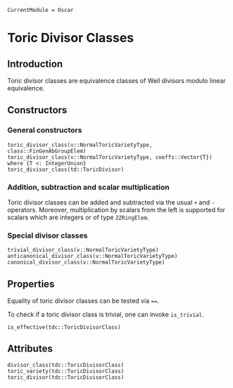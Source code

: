 ```@meta
CurrentModule = Oscar
```


# Toric Divisor Classes

## Introduction

Toric divisor classes are equivalence classes of Weil divisors modulo linear equivalence.


## Constructors

### General constructors

```@docs
toric_divisor_class(v::NormalToricVarietyType, class::FinGenAbGroupElem)
toric_divisor_class(v::NormalToricVarietyType, coeffs::Vector{T}) where {T <: IntegerUnion}
toric_divisor_class(td::ToricDivisor)
```

### Addition, subtraction and scalar multiplication

Toric divisor classes can be added and subtracted via the usual `+` and `-`
operators. Moreover, multiplication by scalars from the left is supported
for scalars which are integers or of type `ZZRingElem`.

### Special divisor classes

```@docs
trivial_divisor_class(v::NormalToricVarietyType)
anticanonical_divisor_class(v::NormalToricVarietyType)
canonical_divisor_class(v::NormalToricVarietyType)
```


## Properties

Equality of toric divisor classes can be tested via `==`.

To check if a toric divisor class is trivial, one can invoke `is_trivial`.

```@docs
is_effective(tdc::ToricDivisorClass)
```


## Attributes

```@docs
divisor_class(tdc::ToricDivisorClass)
toric_variety(tdc::ToricDivisorClass)
toric_divisor(tdc::ToricDivisorClass)
```

